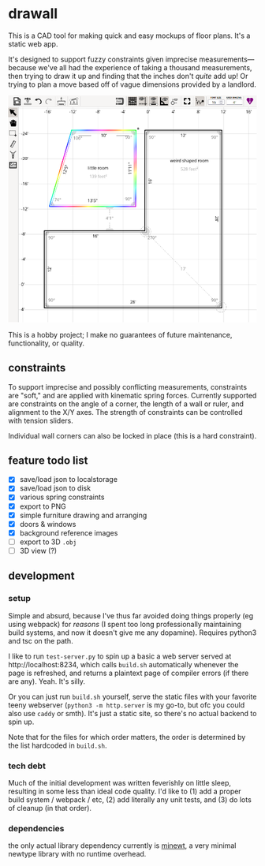 # drawall
This is a CAD tool for making quick and easy mockups of floor plans. It's a static web app.

It's designed to support fuzzy constraints given imprecise measurements—because we've all had the experience of taking a thousand measurements, then trying to draw it up and finding that the inches don't *quite* add up! Or trying to plan a move based off of vague dimensions provided by a landlord.

![screenshot of the drawall ui](docs/ui.png)

This is a hobby project; I make no guarantees of future maintenance, functionality, or quality.

## constraints
To support imprecise and possibly conflicting measurements, constraints are "soft," and are applied with kinematic spring forces. Currently supported are constraints on the angle of a corner, the length of a wall or ruler, and alignment to the X/Y axes. The strength of constraints can be controlled with tension sliders.

Individual wall corners can also be locked in place (this is a hard constraint).

## feature todo list
- [x] save/load json to localstorage
- [x] save/load json to disk
- [x] various spring constraints
- [x] export to PNG
- [x] simple furniture drawing and arranging
- [x] doors & windows
- [x] background reference images
- [ ] export to 3D `.obj`
- [ ] 3D view (?)

## development
### setup
Simple and absurd, because I've thus far avoided doing things properly (eg using webpack) for _reasons_ (I spent too long professionally maintaining build systems, and now it doesn't give me any dopamine). Requires python3 and tsc on the path.

I like to run `test-server.py` to spin up a basic a web server served at http://localhost:8234, which calls `build.sh` automatically whenever the page is refreshed, and returns a plaintext page of compiler errors (if there are any). Yeah. It's silly.

Or you can just run `build.sh` yourself, serve the static files with your favorite teeny webserver (`python3 -m http.server` is my go-to, but ofc you could also use `caddy` or smth). It's just a static site, so there's no actual backend to spin up.

Note that for the files for which order matters, the order is determined by the list hardcoded in `build.sh`.

### tech debt
Much of the initial development was written feverishly on little sleep, resulting in some less than ideal code quality. I'd like to (1) add a proper build system / webpack / etc, (2) add literally any unit tests, and (3) do lots of cleanup (in that order).

### dependencies
the only actual library dependency currently is [minewt](https://github.com/kanwren/minewt), a very minimal newtype library with no runtime overhead.

